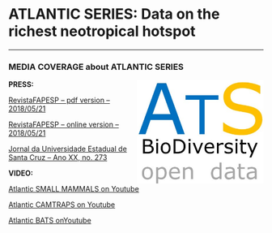 # ATLANTIC SERIES: Data on the richest neotropical hotspot
--------------------------------------------------------
### **MEDIA COVERAGE about ATLANTIC SERIES**
<img align="right" width="250" src="ats_v02.jpg">



 **PRESS:**

[RevistaFAPESP – pdf version – 2018/05/21](http://revistapesquisa.fapesp.br/wp-content/uploads/2018/05/044-047_aves-e-mamiferos_267.pdf)

[RevistaFAPESP – online version – 2018/05/21](http://revistapesquisa.fapesp.br/2018/05/21/as-metamorfoses-da-mata-atlantica/?cat=ciencia)

[Jornal da Universidade Estadual de Santa Cruz – Ano XX, no. 273](jornal_UESC_273_2018_06_d01.pdf)

 

**VIDEO:**

[Atlantic SMALL MAMMALS on Youtube](https://www.youtube.com/watch?v=Ohl3i26iPnA)

[Atlantic CAMTRAPS on Youtube](https://youtu.be/zay_4-BqWJc)

[Atlantic BATS onYoutube](https://www.youtube.com/watch?v=C1PLD7fZe7c)

 

